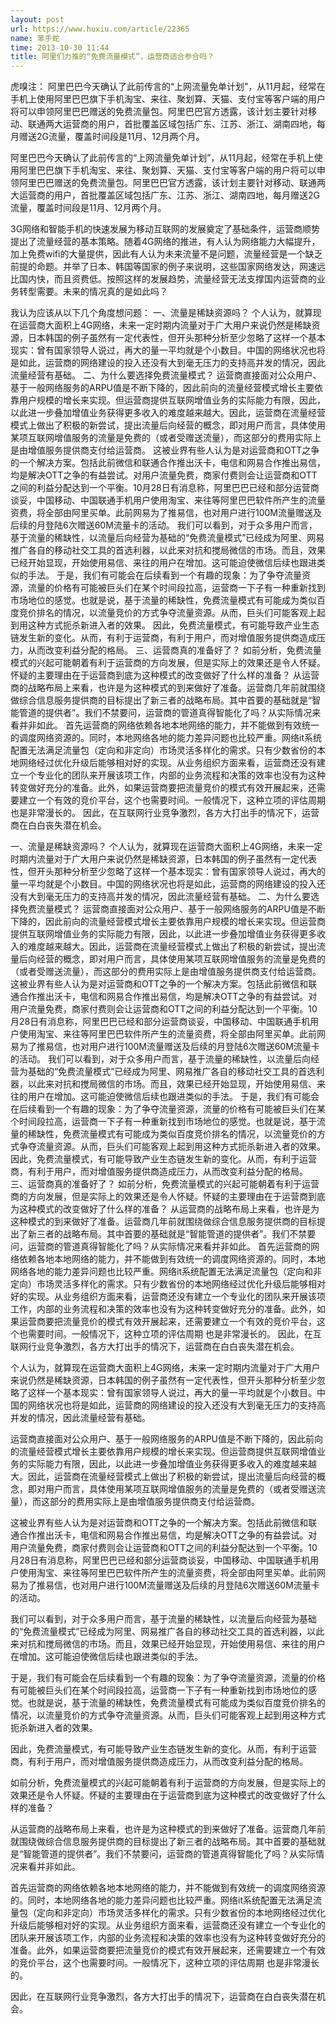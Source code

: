 ```yaml
---
layout: post
url: https://www.huxiu.com/article/22365
name: 笨手蛇
time: 2013-10-30 11:44
title: 阿里们力推的“免费流量模式”，运营商适合参合吗？
---
```

虎嗅注： 阿里巴巴今天确认了此前传言的“上网流量免单计划”，从11月起，经常在手机上使用阿里巴巴旗下手机淘宝、来往、聚划算、天猫、支付宝等客户端的用户将可以申领阿里巴巴赠送的免费流量包。阿里巴巴官方透露，该计划主要针对移动、联通两大运营商的用户，首批覆盖区域包括广东、江苏、浙江、湖南四地，每月赠送2G流量，覆盖时间段是11月、12月两个月。

阿里巴巴今天确认了此前传言的“上网流量免单计划”，从11月起，经常在手机上使用阿里巴巴旗下手机淘宝、来往、聚划算、天猫、支付宝等客户端的用户将可以申领阿里巴巴赠送的免费流量包。阿里巴巴官方透露，该计划主要针对移动、联通两大运营商的用户，首批覆盖区域包括广东、江苏、浙江、湖南四地，每月赠送2G流量，覆盖时间段是11月、12月两个月。

3G网络和智能手机的快速发展为移动互联网的发展奠定了基础条件，运营商顺势提出了流量经营的基本策略。随着4G网络的推进，有人认为网络能力大幅提升，加上免费wifi的大量提供，因此有人认为未来流量不是问题，流量经营是一个缺乏前提的命题。并举了日本、韩国等国家的例子来说明，这些国家网络发达，网速远比国内快，而且资费低。按照这样的发展趋势，流量经营无法支撑国内运营商的业务转型需要。未来的情况真的是如此吗？

我认为应该从以下几个角度想问题： 一、流量是稀缺资源吗？ 个人认为，就算现在运营商大面积上4G网络，未来一定时期内流量对于广大用户来说仍然是稀缺资源，日本韩国的例子虽然有一定代表性，但开头那种分析至少忽略了这样一个基本现实：曾有国家领导人说过，再大的量一平均就是个小数目。中国的网络状况也将是如此，运营商的网络建设的投入还没有大到毫无压力的支持高并发的情况，因此流量经营有基础。 二、为什么要选择免费流量模式？ 运营商直接面对公众用户、基于一般网络服务的ARPU值是不断下降的，因此前向的流量经营模式增长主要依靠用户规模的增长来实现。但运营商提供互联网增值业务的实际能力有限，因此，以此进一步叠加增值业务获得更多收入的难度越来越大。因此，运营商在流量经营模式上做出了积极的新尝试，提出流量后向经营的概念，即对用户而言，具体使用某项互联网增值服务的流量是免费的（或者受赠送流量），而这部分的费用实际上是由增值服务提供商支付给运营商。 这被业界有些人认为是对运营商和OTT之争的一个解决方案。包括此前微信和联通合作推出沃卡，电信和网易合作推出易信，均是解决OTT之争的有益尝试。对用户流量免费，商家付费则会让运营商和OTT之间的利益分配达到一个平衡。10月28日有消息称，阿里巴巴已经和部分运营商谈妥，中国移动、中国联通手机用户使用淘宝、来往等阿里巴巴软件所产生的流量资费，将全部由阿里买单。此前网易为了推易信，也对用户进行100M流量赠送及后续的月登陆6次赠送60M流量卡的活动。 我们可以看到，对于众多用户而言，基于流量的稀缺性，以流量后向经营为基础的“免费流量模式”已经成为阿里、网易推广各自的移动社交工具的首选利器，以此来对抗和搅局微信的市场。而且，效果已经开始显现，开始使用易信、来往的用户在增加。这可能迫使微信后续也跟进类似的手法。 于是，我们有可能会在后续看到一个有趣的现象：为了争夺流量资源，流量的价格有可能被巨头们在某个时间段拉高，运营商一下子有一种重新找到市场地位的感觉。也就是说，基于流量的稀缺性，免费流量模式有可能成为类似百度竞价排名的情况，以流量竞价的方式争夺流量资源。从而，巨头们可能客观上起到用这种方式扼杀新进入者的效果。 因此，免费流量模式，有可能导致产业生态链发生新的变化。从而，有利于运营商，有利于用户，而对增值服务提供商造成压力，从而改变利益分配的格局。 三、运营商真的准备好了？ 如前分析，免费流量模式的兴起可能朝着有利于运营商的方向发展，但是实际上的效果还是令人怀疑。怀疑的主要理由在于运营商到底为这种模式的改变做好了什么样的准备？ 从运营商的战略布局上来看，也许是为这种模式的到来做好了准备。运营商几年前就围绕做综合信息服务提供商的目标提出了新三者的战略布局。其中首要的基础就是“智能管道的提供者”。我们不禁要问，运营商的管道真得智能化了吗？从实际情况来看并非如此。 首先运营商的网络依赖各地本地网络的能力，并不能做到有效统一的调度网络资源的。同时，本地网络各地的能力差异问题也比较严重。网络it系统配置无法满足流量包（定向和非定向）市场灵活多样化的需求。只有少数省份的本地网络经过优化升级后能够相对好的实现。从业务组织方面来看，运营商还没有建立一个专业化的团队来开展该项工作，内部的业务流程和决策的效率也没有为这种转变做好充分的准备。此外，如果运营商要把流量竞价的模式有效开展起来，还需要建立一个有效的竞价平台，这个也需要时间。一般情况下，这种立项的评估周期 也是非常漫长的。 因此，在互联网行业竞争激烈，各方大打出手的情况下，运营商在白白丧失潜在机会。

一、流量是稀缺资源吗？ 个人认为，就算现在运营商大面积上4G网络，未来一定时期内流量对于广大用户来说仍然是稀缺资源，日本韩国的例子虽然有一定代表性，但开头那种分析至少忽略了这样一个基本现实：曾有国家领导人说过，再大的量一平均就是个小数目。中国的网络状况也将是如此，运营商的网络建设的投入还没有大到毫无压力的支持高并发的情况，因此流量经营有基础。 二、为什么要选择免费流量模式？ 运营商直接面对公众用户、基于一般网络服务的ARPU值是不断下降的，因此前向的流量经营模式增长主要依靠用户规模的增长来实现。但运营商提供互联网增值业务的实际能力有限，因此，以此进一步叠加增值业务获得更多收入的难度越来越大。因此，运营商在流量经营模式上做出了积极的新尝试，提出流量后向经营的概念，即对用户而言，具体使用某项互联网增值服务的流量是免费的（或者受赠送流量），而这部分的费用实际上是由增值服务提供商支付给运营商。 这被业界有些人认为是对运营商和OTT之争的一个解决方案。包括此前微信和联通合作推出沃卡，电信和网易合作推出易信，均是解决OTT之争的有益尝试。对用户流量免费，商家付费则会让运营商和OTT之间的利益分配达到一个平衡。10月28日有消息称，阿里巴巴已经和部分运营商谈妥，中国移动、中国联通手机用户使用淘宝、来往等阿里巴巴软件所产生的流量资费，将全部由阿里买单。此前网易为了推易信，也对用户进行100M流量赠送及后续的月登陆6次赠送60M流量卡的活动。 我们可以看到，对于众多用户而言，基于流量的稀缺性，以流量后向经营为基础的“免费流量模式”已经成为阿里、网易推广各自的移动社交工具的首选利器，以此来对抗和搅局微信的市场。而且，效果已经开始显现，开始使用易信、来往的用户在增加。这可能迫使微信后续也跟进类似的手法。 于是，我们有可能会在后续看到一个有趣的现象：为了争夺流量资源，流量的价格有可能被巨头们在某个时间段拉高，运营商一下子有一种重新找到市场地位的感觉。也就是说，基于流量的稀缺性，免费流量模式有可能成为类似百度竞价排名的情况，以流量竞价的方式争夺流量资源。从而，巨头们可能客观上起到用这种方式扼杀新进入者的效果。 因此，免费流量模式，有可能导致产业生态链发生新的变化。从而，有利于运营商，有利于用户，而对增值服务提供商造成压力，从而改变利益分配的格局。 三、运营商真的准备好了？ 如前分析，免费流量模式的兴起可能朝着有利于运营商的方向发展，但是实际上的效果还是令人怀疑。怀疑的主要理由在于运营商到底为这种模式的改变做好了什么样的准备？ 从运营商的战略布局上来看，也许是为这种模式的到来做好了准备。运营商几年前就围绕做综合信息服务提供商的目标提出了新三者的战略布局。其中首要的基础就是“智能管道的提供者”。我们不禁要问，运营商的管道真得智能化了吗？从实际情况来看并非如此。 首先运营商的网络依赖各地本地网络的能力，并不能做到有效统一的调度网络资源的。同时，本地网络各地的能力差异问题也比较严重。网络it系统配置无法满足流量包（定向和非定向）市场灵活多样化的需求。只有少数省份的本地网络经过优化升级后能够相对好的实现。从业务组织方面来看，运营商还没有建立一个专业化的团队来开展该项工作，内部的业务流程和决策的效率也没有为这种转变做好充分的准备。此外，如果运营商要把流量竞价的模式有效开展起来，还需要建立一个有效的竞价平台，这个也需要时间。一般情况下，这种立项的评估周期 也是非常漫长的。 因此，在互联网行业竞争激烈，各方大打出手的情况下，运营商在白白丧失潜在机会。

个人认为，就算现在运营商大面积上4G网络，未来一定时期内流量对于广大用户来说仍然是稀缺资源，日本韩国的例子虽然有一定代表性，但开头那种分析至少忽略了这样一个基本现实：曾有国家领导人说过，再大的量一平均就是个小数目。中国的网络状况也将是如此，运营商的网络建设的投入还没有大到毫无压力的支持高并发的情况，因此流量经营有基础。

运营商直接面对公众用户、基于一般网络服务的ARPU值是不断下降的，因此前向的流量经营模式增长主要依靠用户规模的增长来实现。但运营商提供互联网增值业务的实际能力有限，因此，以此进一步叠加增值业务获得更多收入的难度越来越大。因此，运营商在流量经营模式上做出了积极的新尝试，提出流量后向经营的概念，即对用户而言，具体使用某项互联网增值服务的流量是免费的（或者受赠送流量），而这部分的费用实际上是由增值服务提供商支付给运营商。

这被业界有些人认为是对运营商和OTT之争的一个解决方案。包括此前微信和联通合作推出沃卡，电信和网易合作推出易信，均是解决OTT之争的有益尝试。对用户流量免费，商家付费则会让运营商和OTT之间的利益分配达到一个平衡。10月28日有消息称，阿里巴巴已经和部分运营商谈妥，中国移动、中国联通手机用户使用淘宝、来往等阿里巴巴软件所产生的流量资费，将全部由阿里买单。此前网易为了推易信，也对用户进行100M流量赠送及后续的月登陆6次赠送60M流量卡的活动。

我们可以看到，对于众多用户而言，基于流量的稀缺性，以流量后向经营为基础的“免费流量模式”已经成为阿里、网易推广各自的移动社交工具的首选利器，以此来对抗和搅局微信的市场。而且，效果已经开始显现，开始使用易信、来往的用户在增加。这可能迫使微信后续也跟进类似的手法。

于是，我们有可能会在后续看到一个有趣的现象：为了争夺流量资源，流量的价格有可能被巨头们在某个时间段拉高，运营商一下子有一种重新找到市场地位的感觉。也就是说，基于流量的稀缺性，免费流量模式有可能成为类似百度竞价排名的情况，以流量竞价的方式争夺流量资源。从而，巨头们可能客观上起到用这种方式扼杀新进入者的效果。

因此，免费流量模式，有可能导致产业生态链发生新的变化。从而，有利于运营商，有利于用户，而对增值服务提供商造成压力，从而改变利益分配的格局。

如前分析，免费流量模式的兴起可能朝着有利于运营商的方向发展，但是实际上的效果还是令人怀疑。怀疑的主要理由在于运营商到底为这种模式的改变做好了什么样的准备？

从运营商的战略布局上来看，也许是为这种模式的到来做好了准备。运营商几年前就围绕做综合信息服务提供商的目标提出了新三者的战略布局。其中首要的基础就是“智能管道的提供者”。我们不禁要问，运营商的管道真得智能化了吗？从实际情况来看并非如此。

首先运营商的网络依赖各地本地网络的能力，并不能做到有效统一的调度网络资源的。同时，本地网络各地的能力差异问题也比较严重。网络it系统配置无法满足流量包（定向和非定向）市场灵活多样化的需求。只有少数省份的本地网络经过优化升级后能够相对好的实现。从业务组织方面来看，运营商还没有建立一个专业化的团队来开展该项工作，内部的业务流程和决策的效率也没有为这种转变做好充分的准备。此外，如果运营商要把流量竞价的模式有效开展起来，还需要建立一个有效的竞价平台，这个也需要时间。一般情况下，这种立项的评估周期 也是非常漫长的。

因此，在互联网行业竞争激烈，各方大打出手的情况下，运营商在白白丧失潜在机会。

